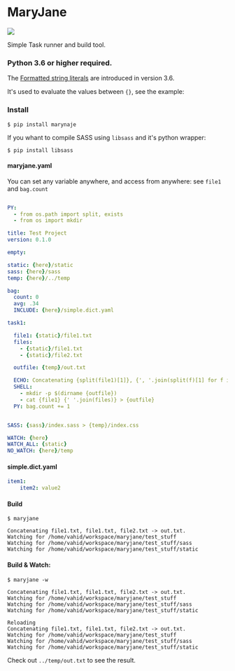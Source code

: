 # MaryJane

[<img src="http://img.shields.io/pypi/v/maryjane.svg">](https://pypi.python.org/pypi/maryjane)


Simple Task runner and build tool.



### Python 3.6 or higher required.

The [Formatted string literals](https://docs.python.org/3.6/whatsnew/3.6.html#pep-498-formatted-string-literals) are introduced in version 3.6.

It's used to evaluate the values between `{}`, see the example:

### Install

```shell
$ pip install marynaje
```

If you whant to compile SASS using `libsass` and it's python wrapper:
 

```shell
$ pip install libsass
```
 

#### maryjane.yaml

You can set any variable anywhere, and access from anywhere: see `file1` and `bag.count`

```yaml

PY:
  - from os.path import split, exists
  - from os import mkdir

title: Test Project
version: 0.1.0

empty:

static: {here}/static
sass: {here}/sass
temp: {here}/../temp

bag:
  count: 0
  avg: .34
  INCLUDE: {here}/simple.dict.yaml

task1:

  file1: {static}/file1.txt
  files:
    - {static}/file1.txt
    - {static}/file2.txt

  outfile: {temp}/out.txt

  ECHO: Concatenating {split(file1)[1]}, {', '.join(split(f)[1] for f in files)} -> {split(outfile)[1]}.
  SHELL:
    - mkdir -p $(dirname {outfile})
    - cat {file1} {' '.join(files)} > {outfile}
  PY: bag.count += 1


SASS: {sass}/index.sass > {temp}/index.css

WATCH: {here}
WATCH_ALL: {static}
NO_WATCH: {here}/temp

```

    
#### simple.dict.yaml

```yaml
item1:
    item2: value2
```

#### Build

```shell
$ maryjane
```

```
Concatenating file1.txt, file1.txt, file2.txt -> out.txt.
Watching for /home/vahid/workspace/maryjane/test_stuff
Watching for /home/vahid/workspace/maryjane/test_stuff/sass
Watching for /home/vahid/workspace/maryjane/test_stuff/static

```

#### Build & Watch:

```shell
$ maryjane -w
```

```
Concatenating file1.txt, file1.txt, file2.txt -> out.txt.
Watching for /home/vahid/workspace/maryjane/test_stuff
Watching for /home/vahid/workspace/maryjane/test_stuff/sass
Watching for /home/vahid/workspace/maryjane/test_stuff/static

Reloading
Concatenating file1.txt, file1.txt, file2.txt -> out.txt.
Watching for /home/vahid/workspace/maryjane/test_stuff
Watching for /home/vahid/workspace/maryjane/test_stuff/sass
Watching for /home/vahid/workspace/maryjane/test_stuff/static

```

Check out `../temp/out.txt` to see the result.
